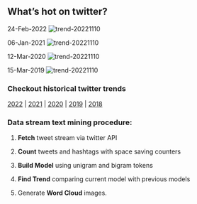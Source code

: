 ## What’s hot on twitter?

24-Feb-2022
![trend-20221110][20221110]

[20221110]: /word-cloud/trend-2022/trend-202202/trend-20221110.png "trend-20221110"

06-Jan-2021
![trend-20221110][20221110]

[20221110]: /word-cloud/trend-2021/trend-202101/trend-20221110.png "trend-20221110"

12-Mar-2020
![trend-20221110][20221110]

[20221110]: /word-cloud/trend-2020/trend-202003/trend-20221110.png "trend-20221110"

15-Mar-2019
![trend-20221110][20221110]

[20221110]: /word-cloud/trend-2019/trend-201903/trend-20221110.png "trend-20221110"

### Checkout historical twitter trends

[2022](/word-cloud/trend-2022) |
[2021](/word-cloud/trend-2021) |
[2020](/word-cloud/trend-2020) |
[2019](/word-cloud/trend-2019) |
[2018](/word-cloud/trend-2018)

### Data stream text mining procedure:

1. **Fetch** tweet stream via twitter API

2. **Count** tweets and hashtags with space saving counters

3. **Build Model** using unigram and bigram tokens

4. **Find Trend** comparing current model with previous models

5. Generate **Word Cloud** images.

